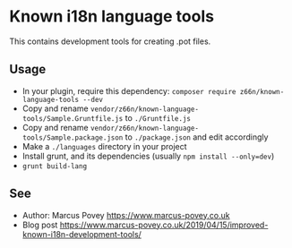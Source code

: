 # Known i18n language tools

This contains development tools for creating .pot files.

## Usage

* In your plugin, require this dependency: ``` composer require z66n/known-language-tools --dev ```
* Copy and rename ```vendor/z66n/known-language-tools/Sample.Gruntfile.js``` to ``` ./Gruntfile.js ```
* Copy and rename ```vendor/z66n/known-language-tools/Sample.package.json``` to ``` ./package.json ``` and edit accordingly
* Make a ``` ./languages ``` directory in your project
* Install grunt, and its dependencies (usually ``` npm install --only=dev ```)
* ``` grunt build-lang ```

## See

* Author: Marcus Povey <https://www.marcus-povey.co.uk>
* Blog post <https://www.marcus-povey.co.uk/2019/04/15/improved-known-i18n-development-tools/>
